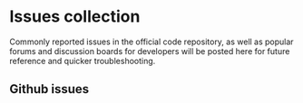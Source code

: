 # Issues collection
Commonly reported issues in the official code repository, as well as popular forums and discussion boards for developers will be posted here for future reference and quicker troubleshooting.

## Github issues
